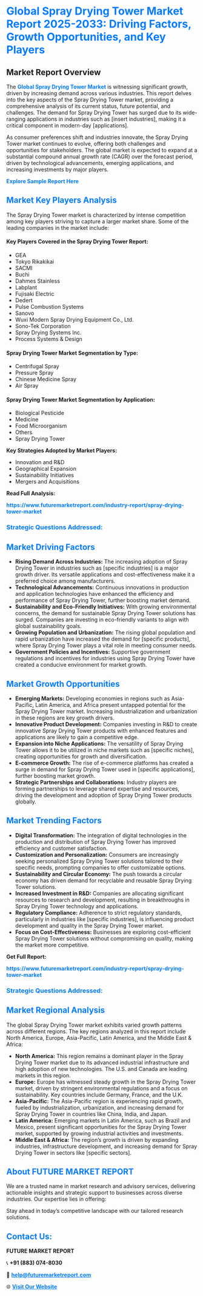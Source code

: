 <h1 style="color: #007BFF;">Global Spray Drying Tower Market Report 2025-2033: Driving Factors, Growth Opportunities, and Key Players</h1>

<section id="overview">
<h2>Market Report Overview</h2>
<p>The <a href="https://www.futuremarketreport.com/industry-report/spray-drying-tower-market" style="color: #007BFF; text-decoration: none;"><strong>Global Spray Drying Tower Market</strong></a> is witnessing significant growth, driven by increasing demand across various industries. This report delves into the key aspects of the Spray Drying Tower market, providing a comprehensive analysis of its current status, future potential, and challenges. The demand for Spray Drying Tower has surged due to its wide-ranging applications in industries such as [insert industries], making it a critical component in modern-day [applications].</p>
<p>As consumer preferences shift and industries innovate, the Spray Drying Tower market continues to evolve, offering both challenges and opportunities for stakeholders. The global market is expected to expand at a substantial compound annual growth rate (CAGR) over the forecast period, driven by technological advancements, emerging applications, and increasing investments by major players.</p>
</section>

<section id="overview">
<p><a href="https://www.futuremarketreport.com/request-sample/reportId=128669" style="color: #007BFF; text-decoration: none;"><strong>Explore Sample Report Here</strong></a></p>
</section>

<section id="key-players">
<h2 style="color: #007BFF;">Market Key Players Analysis</h2>
<p>The Spray Drying Tower market is characterized by intense competition among key players striving to capture a larger market share. Some of the leading companies in the market include:</p>
<h4>Key Players Covered in the Spray Drying Tower Report:</h4>
<ul><li>GEA</li><li>Tokyo Rikakikai</li><li>SACMI</li><li>Buchi</li><li>Dahmes Stainless</li><li>Labplant</li><li>Fujisaki Electric</li><li>Dedert</li><li>Pulse Combustion Systems</li><li>Sanovo</li><li>Wuxi Modern Spray Drying Equipment Co., Ltd.</li><li>Sono-Tek Corporation</li><li>Spray Drying Systems Inc.</li><li>Process Systems &amp; Design</li></ul>
<h4>Spray Drying Tower Market Segmentation by Type:</h4>
<ul><li>Centrifugal Spray</li><li>Pressure Spray</li><li>Chinese Medicine Spray</li><li>Air Spray</li></ul>

<h4>Spray Drying Tower Market Segmentation by Application:</h4>
<ul><li>Biological Pesticide</li><li>Medicine</li><li>Food Microorganism</li><li>Others</li><li>Spray Drying Tower</li></ul>
<p><strong>Key Strategies Adopted by Market Players:</strong></p>
<ul>
<li>Innovation and R&D</li>
<li>Geographical Expansion</li>
<li>Sustainability Initiatives</li>
<li>Mergers and Acquisitions</li>
</ul>
</section>

<section>
<p><strong>Read Full Analysis: </strong></p><a href="https://www.futuremarketreport.com/industry-report/spray-drying-tower-market" style="color: #007BFF; text-decoration: none;"><strong>https://www.futuremarketreport.com/industry-report/spray-drying-tower-market</strong></a>
<h3 style="color: #007BFF;">Strategic Questions Addressed:</h3>
</section>

<section id="driving-factors">
<h2 style="color: #007BFF;">Market Driving Factors</h2>
<ul>
<li><strong>Rising Demand Across Industries:</strong> The increasing adoption of Spray Drying Tower in industries such as [specific industries] is a major growth driver. Its versatile applications and cost-effectiveness make it a preferred choice among manufacturers.</li>
<li><strong>Technological Advancements:</strong> Continuous innovations in production and application technologies have enhanced the efficiency and performance of Spray Drying Tower, further boosting market demand.</li>
<li><strong>Sustainability and Eco-Friendly Initiatives:</strong> With growing environmental concerns, the demand for sustainable Spray Drying Tower solutions has surged. Companies are investing in eco-friendly variants to align with global sustainability goals.</li>
<li><strong>Growing Population and Urbanization:</strong> The rising global population and rapid urbanization have increased the demand for [specific products], where Spray Drying Tower plays a vital role in meeting consumer needs.</li>
<li><strong>Government Policies and Incentives:</strong> Supportive government regulations and incentives for industries using Spray Drying Tower have created a conducive environment for market growth.</li>
</ul>
</section>

<section id="growth-opportunities">
<h2 style="color: #007BFF;">Market Growth Opportunities</h2>
<ul>
<li><strong>Emerging Markets:</strong> Developing economies in regions such as Asia-Pacific, Latin America, and Africa present untapped potential for the Spray Drying Tower market. Increasing industrialization and urbanization in these regions are key growth drivers.</li>
<li><strong>Innovative Product Development:</strong> Companies investing in R&D to create innovative Spray Drying Tower products with enhanced features and applications are likely to gain a competitive edge.</li>
<li><strong>Expansion into Niche Applications:</strong> The versatility of Spray Drying Tower allows it to be utilized in niche markets such as [specific niches], creating opportunities for growth and diversification.</li>
<li><strong>E-commerce Growth:</strong> The rise of e-commerce platforms has created a surge in demand for Spray Drying Tower used in [specific applications], further boosting market growth.</li>
<li><strong>Strategic Partnerships and Collaborations:</strong> Industry players are forming partnerships to leverage shared expertise and resources, driving the development and adoption of Spray Drying Tower products globally.</li>
</ul>
</section>

<section id="trending-factors">
<h2 style="color: #007BFF;">Market Trending Factors</h2>
<ul>
<li><strong>Digital Transformation:</strong> The integration of digital technologies in the production and distribution of Spray Drying Tower has improved efficiency and customer satisfaction.</li>
<li><strong>Customization and Personalization:</strong> Consumers are increasingly seeking personalized Spray Drying Tower solutions tailored to their specific needs, prompting companies to offer customizable options.</li>
<li><strong>Sustainability and Circular Economy:</strong> The push towards a circular economy has driven demand for recyclable and reusable Spray Drying Tower solutions.</li>
<li><strong>Increased Investment in R&D:</strong> Companies are allocating significant resources to research and development, resulting in breakthroughs in Spray Drying Tower technology and applications.</li>
<li><strong>Regulatory Compliance:</strong> Adherence to strict regulatory standards, particularly in industries like [specific industries], is influencing product development and quality in the Spray Drying Tower market.</li>
<li><strong>Focus on Cost-Effectiveness:</strong> Businesses are exploring cost-efficient Spray Drying Tower solutions without compromising on quality, making the market more competitive.</li>
</ul>
</section>

<section>
<p><strong>Get Full Report: </strong></p><a href="https://www.futuremarketreport.com/industry-report/spray-drying-tower-market" style="color: #007BFF; text-decoration: none;"><strong>https://www.futuremarketreport.com/industry-report/spray-drying-tower-market</strong></a>
<h3 style="color: #007BFF;">Strategic Questions Addressed:</h3>
</section>


<section id="regional-analysis">
<h2 style="color: #007BFF;">Market Regional Analysis</h2>
<p>The global Spray Drying Tower market exhibits varied growth patterns across different regions. The key regions analyzed in this report include North America, Europe, Asia-Pacific, Latin America, and the Middle East & Africa:</p>
<ul>
<li><strong>North America:</strong> This region remains a dominant player in the Spray Drying Tower market due to its advanced industrial infrastructure and high adoption of new technologies. The U.S. and Canada are leading markets in this region.</li>
<li><strong>Europe:</strong> Europe has witnessed steady growth in the Spray Drying Tower market, driven by stringent environmental regulations and a focus on sustainability. Key countries include Germany, France, and the U.K.</li>
<li><strong>Asia-Pacific:</strong> The Asia-Pacific region is experiencing rapid growth, fueled by industrialization, urbanization, and increasing demand for Spray Drying Tower in countries like China, India, and Japan.</li>
<li><strong>Latin America:</strong> Emerging markets in Latin America, such as Brazil and Mexico, present significant opportunities for the Spray Drying Tower market, supported by growing industrial activities and investments.</li>
<li><strong>Middle East & Africa:</strong> The region’s growth is driven by expanding industries, infrastructure development, and increasing demand for Spray Drying Tower in sectors like [specific sectors].</li>
</ul>
</section>

<footer>
<h2 style="color: #007BFF;">About FUTURE MARKET REPORT</h2>
<p>We are a trusted name in market research and advisory services, delivering actionable insights and strategic support to businesses across diverse industries. Our expertise lies in offering:</p>

<p>Stay ahead in today’s competitive landscape with our tailored research solutions.</p>

<h2 style="color: #007BFF;">Contact Us:</h2>
<p><strong>FUTURE MARKET REPORT</strong></p>
<p>📞 <strong>+91 (883) 074-8030</strong></p>
<p>📧 <strong><a href="mailto:help@futuremarketreport.com" style="color: #007BFF;">help@futuremarketreport.com</a></strong></p>
<p>🌐 <strong><a href="https://www.futuremarketreport.com/" style="color: #007BFF;">Visit Our Website</a></strong></p>
</footer>